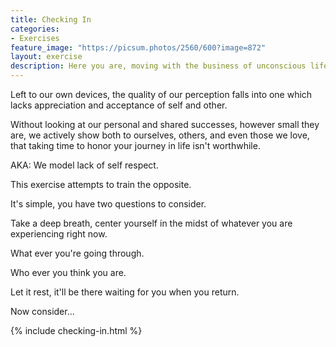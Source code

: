 ```yaml
---
title: Checking In
categories:
- Exercises
feature_image: "https://picsum.photos/2560/600?image=872"
layout: exercise
description: Here you are, moving with the business of unconscious life. _But are you even okay_? Figure out what you're rocking and what's sapping your energy. If you can't appreciate yourself and your situation right now, how do you ever expect to in any circumstance?
---
```


Left to our own devices, the quality of our perception falls into one which lacks appreciation and acceptance of self and other.

Without looking at our personal and shared successes, however small they are, we actively show both to ourselves, others, and even those we love, that taking time to honor your journey in life isn't worthwhile.

AKA: We model lack of self respect.

This exercise attempts to train the opposite.

It's simple, you have two questions to consider. 

Take a deep breath, center yourself in the midst of whatever you are experiencing right now.

What ever you're going through. 

Who ever you think you are.

Let it rest, it'll be there waiting for you when you return. 

Now consider...

<!-- more -->
{% include checking-in.html %}


